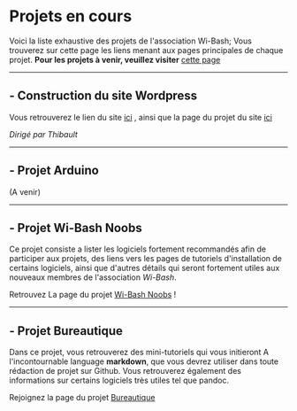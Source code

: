 # Projets en cours

Voici la liste exhaustive des projets de l'association Wi-Bash; Vous trouverez sur cette page les liens menant aux pages principales de chaque projet.
**Pour les projets à venir, veuillez visiter** [cette page](Projets_à_venir.md)

***

## - Construction du site Wordpress

Vous retrouverez le lien du site [ici](http://wi-bash.fr/) , ainsi que la page du projet du site [ici](https://nehil971.github.io/WI-BASH-website/)

*Dirigé par Thibault*

***

## - Projet Arduino

(A venir)

***

## - Projet Wi-Bash Noobs

Ce projet consiste a lister les logiciels fortement recommandés afin de participer aux projets, des liens vers les pages de tutoriels d'installation de certains logiciels, ainsi que d'autres détails qui seront fortement utiles aux nouveaux membres de l'association _Wi-Bash_.

Retrouvez La page du projet [Wi-Bash Noobs](https://mbardou.github.io/Wi-bash-noobs/) !

***

## - Projet Bureautique

Dans ce projet, vous retrouverez des mini-tutoriels qui vous initieront A l'incontournable language **markdown**, que vous devrez utiliser dans toute rédaction de projet sur Github.
Vous retrouverez également des informations sur certains logiciels très utiles tel que pandoc.

Rejoignez la page du projet [Bureautique]()
